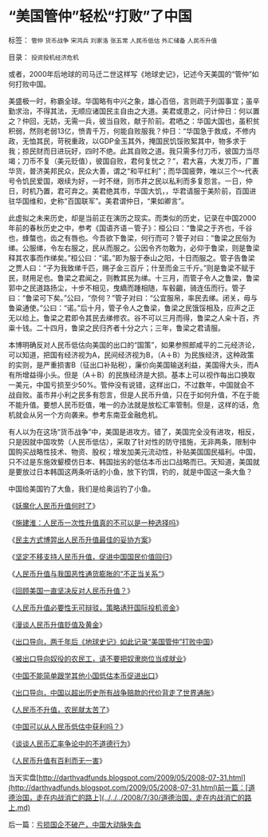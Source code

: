 # “美国管仲”轻松“打败”了中国

标签： `管仲` `货币战争` `宋鸿兵` `刘家洛` `张五常` `人民币低估` `外汇储备` `人民币升值` 

目录： `投资投机经济危机`

或者，2000年后地球的司马迁二世这样写《地球史记》，记述今天美国的“管仲”如何打败中国。



美盛极一时，称霸全球。华国略有中兴之象，雄心百倍，言则疏于列国事宜；虽辛勤求治，不得其法，无顺应诸国民主自由之大道。美君或患之，问计仲日：何以置之？仲回，无妨，无需一兵，彼当自败，献于阶前。君哂之：华国大国也，虽积贫积弱，然则老弱13亿，愤青千万，何能自败服我？仲日：“华国急于救成，不修内政，无恤其民，苛税重政，以GDP金玉其外，掩国民饥馁败絮其中，物多求于我；掠民财而日进玩好，四时不绝。此其自败之道。我只需多付刀币，彼国力当尽竭；刀币不复（美元贬值），彼国自败，君何复忧之？”，君大喜，大发刀币，广置华货，普济美邦民众，民众大善，谓之“和平红利”；而华国疲弊，唯以三个～代表号令饥民爱国，艰续为好，一时不继，则市井之民以私利而多复怨言。一日，仲日，时机乃置，君可弃之。美君绝其市，华国大饥，，华君请服于美阶前，百国进驻华国维和，史称“百国联军”。美君谓仲日，“果如卿言”。



此虚拟之未来历史，却是当前正在演历之现实。而类似的历史，记录在中国2000年前的春秋历史之中，参考《国语齐语－管子》：桓公曰：“鲁梁之于齐也，千谷也，蜂螫也，齿之有唇也。今吾欲下鲁梁，何行而可？管子对曰：“鲁梁之民俗为绨。公服绨，令左右服之，民从而服之。公因令齐勿敢为，必仰于鲁梁，则是鲁梁释其农事而作绨矣。”桓公曰：“诺。”即为服于泰山之阳，十日而服之。管子告鲁梁之贾人曰：“子为我致绨千匹，赐子金三百斤；什至而金三千斤。”则是鲁梁不赋于民，财用足也。鲁梁之君闻之，则教其民为绨。十三月，而管子令人之鲁梁，鲁梁郭中之民道路扬尘，十步不相见，曳繑而踵相随，车毂齺，骑连伍而行。管子曰：“鲁梁可下矣。”公曰，“奈何？”管子对曰：“公宜服帛，率民去绨。闭关，毋与鲁粱通使。”公曰：“诺。”后十月，管子令人之鲁梁，鲁梁之民饿馁相及，应声之正无以给上。鲁梁之君即令其民去绨修农。谷不可以三月而得，鲁梁之人籴十百，齐粜十钱。二十四月，鲁梁之民归齐者十分之六；三年，鲁梁之君请服。



本博明确反对人民币低估向美国的出口的“国策”，如果参照郎咸平的二元经济论，可以知道，把国有经济视为A，民间经济视为B，（A＋B）为民族经济，这种政策的实则，是严重损害B（征出口补贴税），廉价向美国输送利益，美国得大头，而A有所增益得小头。但是（A＋B）的民族经济是大损。基本上可以视作每出口换取一美元，中国亏损至少50%。管仲没有说错，这样出口，不过数年，中国就会不战自败。虽市井小利之民多有怨言，但是人民币升值，只在于如何升值，不在于能不能升值。要想人民币贬值，唯一的办法就是放松汇率管制。但是，这样的话，危机就会从另一个方向袭来。参考东南亚金融危机。



有人以为在这场“货币战争”中，美国是进攻方。错了，美国完全没有进攻，相反，只是因就中国攻势（人民币低估），采取了针对性的防守措施，无非两条，限制中国购买战略性技术、物资、股权；增发加美元流动性，补贴美国国民福利。中国，只不过是东施效颦模仿日本、韩国拙劣的低估本币出口战略而已。天知道，美国就是要放过日本韩国这两条听话的小鱼，放下钓饵，钓的，就是中国这一条大鱼？



中国给美国钓了大鱼，我们是给奥运钓了小鱼。



《[妖魔化人民币升值何时了](../../../2007/8/31/妖魔化人民币升值何时了，损失知多少.md)》

《[施建淮：人民币一次性升值真的不可以是一种选择吗](../../../2007/12/6/施建淮：人民币一次性升值真的不可以是一种选择吗.md)》

《[民主方式博羿出人民币升值最佳的妥协方案](../../../2008/4/13/民主方式博羿出人民币升值最佳的妥协方案.md)》

《[坚定不移支持人民币升值，促进中国国民价值回归](../../../2008/4/12/人民币升值和中国的经济增长.md)》

《[人民币升值与我国恶性通货膨胀的“不正当关系“](../../../2007/12/3/人民币升值与我国恶性通货膨胀的“不正当关系“.md)》

《[回顾美国一直坚决反对人民币升值？](../../../2007/11/30/美国一直坚决反对人民币升值？.md)》

《[人民币升值必要性无可辩驳，策略诱歼国际投机资金](../../../2007/10/28/人民币升值必要性无可辩驳，策略诱歼国际投机资金.md)》

《[漫谈人民币升值贬值及黄金](../../../2007/10/28/漫谈人民币升值贬值及黄金及刘军洛宋鸿兵阴谋论.md)》

《[出口导向，两千年后《地球史记》如此记录“美国管仲”打败中国](../../../2008/7/31/“美国管仲”轻松“打败”了中国.md)》

《[被出口导向奴役的农民工，请不要把奴隶岗位当成就业](../../../2008/7/25/请不要把奴隶岗位当成就业.md)》

《[中国不能简单跟学其他小国低估本币促进出口](../../../2008/7/18/中国不能简单跟学他国低估本币促进出口的导向.md)》

《[出口导向，中国以超出历史所有战争赔款的代价背走了世界通胀](../../../2007/11/26/中国以超出历史所有战争损失的代价背走了世界通胀.md)》

《[人民币不升值，农民就太苦了](../../../2007/11/18/绝症中的国企，人民币不升值，农民就太苦了.md)》

《[中国可以从人民币低估中获利吗？](../../../2007/12/8/中国可以从人民币低估中获利吗？.md)》

《[谈谈人民币汇率争论中的不道德行为](../../../2007/12/1/以爱国的名义坚决反对人民币升值.md)》

《[人民币升值有百利而无一害](../../../2007/10/28/人民币升值有百利而无一害.md)》



当天实盘[http://darthvadfunds.blogspot.com/2009/05/2008-07-31.html](http://darthvadfunds.blogspot.com/2009/05/2008-07-31.html)前一篇：[道德治国，走在内战消亡的路上](../../../2008/7/30/道德治国，走在内战消亡的路上.md)

后一篇：[亏损国企不破产，中国大动脉失血](../../../2008/8/1/亏损国企不破产，中国大动脉失血.md)